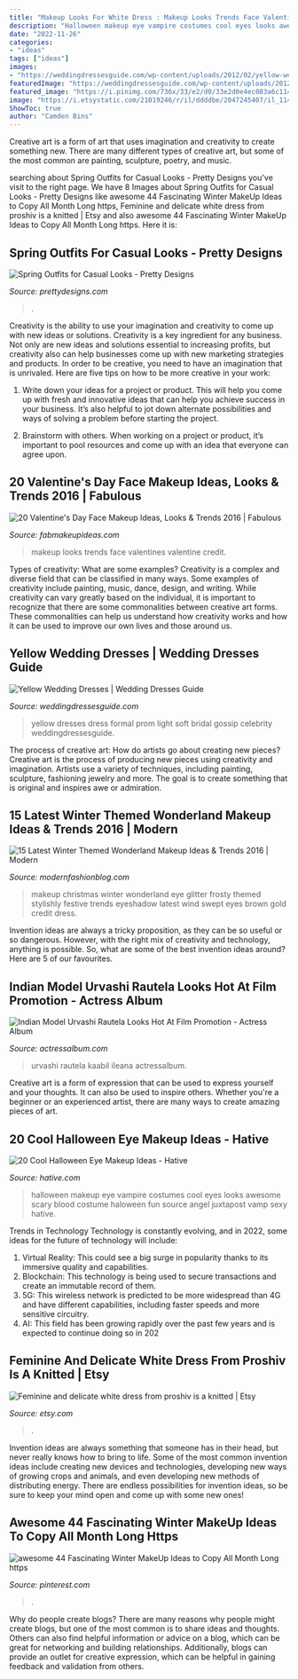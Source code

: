 ```yaml
---
title: "Makeup Looks For White Dress : Makeup Looks Trends Face Valentines Valentine Credit"
description: "Halloween makeup eye vampire costumes cool eyes looks awesome scary blood costume haloween fun source angel juxtapost vamp sexy hative"
date: "2022-11-26"
categories:
- "ideas"
tags: ["ideas"]
images:
- "https://weddingdressesguide.com/wp-content/uploads/2012/02/yellow-wedding-dresses.jpg"
featuredImage: "https://weddingdressesguide.com/wp-content/uploads/2012/02/yellow-wedding-dresses.jpg"
featured_image: "https://i.pinimg.com/736x/33/e2/d0/33e2d0e4ec083a6c114531f007c0d073.jpg"
image: "https://i.etsystatic.com/21019246/r/il/ddddbe/2047245407/il_1140xN.2047245407_shxo.jpg"
ShowToc: true
author: "Camden Bins"
---
```



Creative art is a form of art that uses imagination and creativity to create something new. There are many different types of creative art, but some of the most common are painting, sculpture, poetry, and music.

	

		
searching about Spring Outfits for Casual Looks - Pretty Designs you've visit to the right page. We have 8 Images about Spring Outfits for Casual Looks - Pretty Designs like awesome 44 Fascinating Winter MakeUp Ideas to Copy All Month Long https, Feminine and delicate white dress from proshiv is a knitted | Etsy and also awesome 44 Fascinating Winter MakeUp Ideas to Copy All Month Long https. Here it is:
		
    
## Spring Outfits For Casual Looks - Pretty Designs

<img loading=lazy src="http://www.prettydesigns.com/wp-content/uploads/2015/04/Red-and-White-Outfit.jpg" onerror="this.onerror=null;this.src='https://tse2.mm.bing.net/th?id=OIP.pBZm0b2mreikch8-s5xpZwHaLJ&amp;pid=15.1';" alt="Spring Outfits for Casual Looks - Pretty Designs">

_Source: prettydesigns.com_

>. 

	

Creativity is the ability to use your imagination and creativity to come up with new ideas or solutions.
Creativity is a key ingredient for any business. Not only are new ideas and solutions essential to increasing profits, but creativity also can help businesses come up with new marketing strategies and products. In order to be creative, you need to have an imagination that is unrivaled. Here are five tips on how to be more creative in your work: 
1. Write down your ideas for a project or product. This will help you come up with fresh and innovative ideas that can help you achieve success in your business. It’s also helpful to jot down alternate possibilities and ways of solving a problem before starting the project. 

2. Brainstorm with others. When working on a project or product, it’s important to pool resources and come up with an idea that everyone can agree upon.

    
## 20 Valentine&#039;s Day Face Makeup Ideas, Looks &amp; Trends 2016 | Fabulous

<img loading=lazy src="http://fabmakeupideas.com/wp-content/uploads/2016/01/20-Valentines-Day-Face-Makeup-Ideas-Looks-Trends-2016-2.jpg" onerror="this.onerror=null;this.src='https://tse3.mm.bing.net/th?id=OIP.2rNtr0k7kl5SuqHwlXaG2QHaJ3&amp;pid=15.1';" alt="20 Valentine&#039;s Day Face Makeup Ideas, Looks &amp; Trends 2016 | Fabulous">

_Source: fabmakeupideas.com_

>makeup looks trends face valentines valentine credit. 

	

Types of creativity: What are some examples?
Creativity is a complex and diverse field that can be classified in many ways. Some examples of creativity include painting, music, dance, design, and writing. While creativity can vary greatly based on the individual, it is important to recognize that there are some commonalities between creative art forms. These commonalities can help us understand how creativity works and how it can be used to improve our own lives and those around us.

    
## Yellow Wedding Dresses | Wedding Dresses Guide

<img loading=lazy src="https://weddingdressesguide.com/wp-content/uploads/2012/02/yellow-wedding-dresses.jpg" onerror="this.onerror=null;this.src='https://tse1.mm.bing.net/th?id=OIP.SNkJYnlnINNA9hggynQQ0AHaLD&amp;pid=15.1';" alt="Yellow Wedding Dresses | Wedding Dresses Guide">

_Source: weddingdressesguide.com_

>yellow dresses dress formal prom light soft bridal gossip celebrity weddingdressesguide. 

	

The process of creative art: How do artists go about creating new pieces?
Creative art is the process of producing new pieces using creativity and imagination. Artists use a variety of techniques, including painting, sculpture, fashioning jewelry and more. The goal is to create something that is original and inspires awe or admiration.

    
## 15 Latest Winter Themed Wonderland Makeup Ideas &amp; Trends 2016 | Modern

<img loading=lazy src="http://modernfashionblog.com/wp-content/uploads/2015/12/15-Latest-Winter-Themed-Wonderland-Makeup-Ideas-Trends-2016-12.jpg" onerror="this.onerror=null;this.src='https://tse2.mm.bing.net/th?id=OIP.dFjtk-hOavWMpXfaXwxKdgAAAA&amp;pid=15.1';" alt="15 Latest Winter Themed Wonderland Makeup Ideas &amp; Trends 2016 | Modern">

_Source: modernfashionblog.com_

>makeup christmas winter wonderland eye glitter frosty themed stylishly festive trends eyeshadow latest wind swept eyes brown gold credit dress. 

	

Invention ideas are always a tricky proposition, as they can be so useful or so dangerous. However, with the right mix of creativity and technology, anything is possible. So, what are some of the best invention ideas around? Here are 5 of our favourites.

    
## Indian Model Urvashi Rautela Looks Hot At Film Promotion - Actress Album

<img loading=lazy src="https://actressalbum.com/wp-content/uploads/2017/02/actressalbum.com_indian-model-urvashi-rautela-looks-hot-at-film-kaabil-promotion-4-768x1159.jpg" onerror="this.onerror=null;this.src='https://tse3.mm.bing.net/th?id=OIP.hiPx96B6HHNQS2TL4unvFQHaLL&amp;pid=15.1';" alt="Indian Model Urvashi Rautela Looks Hot At Film Promotion - Actress Album">

_Source: actressalbum.com_

>urvashi rautela kaabil ileana actressalbum. 

	

Creative art is a form of expression that can be used to express yourself and your thoughts. It can also be used to inspire others. Whether you're a beginner or an experienced artist, there are many ways to create amazing pieces of art.

    
## 20 Cool Halloween Eye Makeup Ideas - Hative

<img loading=lazy src="https://hative.com/wp-content/uploads/2014/10/halloween-eye-makeup/16-halloween-eye-makeup-ideas.jpg" onerror="this.onerror=null;this.src='https://tse3.mm.bing.net/th?id=OIP.SxFLSzpd_sHRPPWoGSAxJwHaNV&amp;pid=15.1';" alt="20 Cool Halloween Eye Makeup Ideas - Hative">

_Source: hative.com_

>halloween makeup eye vampire costumes cool eyes looks awesome scary blood costume haloween fun source angel juxtapost vamp sexy hative. 

	

Trends in Technology
Technology is constantly evolving, and in 2022, some ideas for the future of technology will include: 
1. Virtual Reality: This could see a big surge in popularity thanks to its immersive quality and capabilities. 
2. Blockchain: This technology is being used to secure transactions and create an immutable record of them. 
3. 5G: This wireless network is predicted to be more widespread than 4G and have different capabilities, including faster speeds and more sensitive circuitry. 
4. AI: This field has been growing rapidly over the past few years and is expected to continue doing so in 202
    
## Feminine And Delicate White Dress From Proshiv Is A Knitted | Etsy

<img loading=lazy src="https://i.etsystatic.com/21019246/r/il/ddddbe/2047245407/il_1140xN.2047245407_shxo.jpg" onerror="this.onerror=null;this.src='https://tse3.mm.bing.net/th?id=OIP.n_H7DezReKI7bw8WsIT3pwHaJ4&amp;pid=15.1';" alt="Feminine and delicate white dress from proshiv is a knitted | Etsy">

_Source: etsy.com_

>. 

	

Invention ideas are always something that someone has in their head, but never really knows how to bring to life. Some of the most common invention ideas include creating new devices and technologies, developing new ways of growing crops and animals, and even developing new methods of distributing energy. There are endless possibilities for invention ideas, so be sure to keep your mind open and come up with some new ones!

    
## Awesome 44 Fascinating Winter MakeUp Ideas To Copy All Month Long Https

<img loading=lazy src="https://i.pinimg.com/736x/33/e2/d0/33e2d0e4ec083a6c114531f007c0d073.jpg" onerror="this.onerror=null;this.src='https://tse4.mm.bing.net/th?id=OIP.NYhY2qmrXKEQ6kbsEqmYPgHaLG&amp;pid=15.1';" alt="awesome 44 Fascinating Winter MakeUp Ideas to Copy All Month Long https">

_Source: pinterest.com_

>. 

	

Why do people create blogs?
There are many reasons why people might create blogs, but one of the most common is to share ideas and thoughts. Others can also find helpful information or advice on a blog, which can be great for networking and building relationships. Additionally, blogs can provide an outlet for creative expression, which can be helpful in gaining feedback and validation from others.

